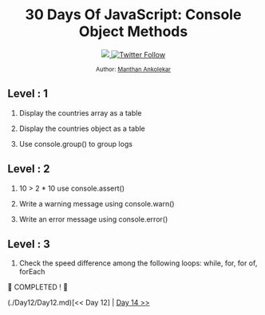 <div align="center">
  <h1> 30 Days Of JavaScript: Console Object Methods</h1>
  <a class="header-badge" target="_blank" href="https://www.linkedin.com/in/manthan-ankolekar-597b07a8/">
  <img src="https://img.shields.io/badge/style--5eba00.svg?label=LinkedIn&logo=linkedin&style=social">
  </a>
  <a class="header-badge" target="_blank" href="https://twitter.com/manthan_ank">
  <img alt="Twitter Follow" src="https://img.shields.io/twitter/follow/manthan_ank?style=social">
  </a>

  <sub>Author:
  <a href="https://www.linkedin.com/in/manthan-ankolekar-597b07a8/" target="_blank">Manthan Ankolekar</a><br>
  </sub>
</div>

## Level : 1

1. Display the countries array as a table

2. Display the countries object as a table

3. Use console.group() to group logs


## Level : 2

1. 10 > 2 * 10 use console.assert()

2. Write a warning message using console.warn()

3. Write an error message using console.error()


## Level : 3

1. Check the speed difference among the following loops: while, for, for of, forEach

🎉 COMPLETED ! 🎉

(./Day12/Day12.md)[<< Day 12] | [Day 14 >>](./Day14/Day14.md)